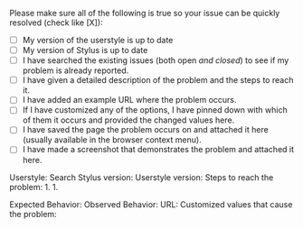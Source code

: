 Please make sure all of the following is true so your issue can be quickly resolved (check like [X]):  
- [ ] My version of the userstyle is up to date  
- [ ] My version of Stylus is up to date  
- [ ] I have searched the existing issues (both open *and closed*) to see if my problem is already reported.
- [ ] I have given a detailed description of the problem and the steps to reach it.  
- [ ] I have added an example URL where the problem occurs.  
- [ ] If I have customized any of the options, I have pinned down with which of them it occurs and provided the changed values here.
- [ ] I have saved the page the problem occurs on and attached it here (usually available in the browser context menu).
- [ ] I have made a screenshot that demonstrates the problem and attached it here.

Userstyle: Search
Stylus version:
Userstyle version:
Steps to reach the problem:
1. 
1. 

Expected Behavior:
Observed Behavior:
URL:
Customized values that cause the problem: